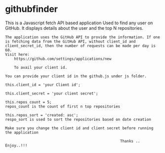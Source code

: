 # githubfinder
This is a Javascript fetch API based application
Used to find any user on GitHub.
It displays details about the user and the top N repositories.

    The application uses the GitHub API to provide the information. If one is fetching data from the GitHub API, without client_id and client_secret_id, then the number of requests can be made per day is 60.
    Visit here:
        https://github.com/settings/applications/new

        To avail your client id.

    You can provide your client id in the github.js under js folder.

    this.client_id = 'your Client id';

    this.client_secret = 'your client secret';

    this.repos_count = 5;
    repos_count is the count of first n top repositories

    this.repos_sort = 'created: asc';
    respo_sort is used to sort the repositories based on date creation

    Make sure you change the client id and client secret before running the application

                                                        Thanks .. Enjoy..!!!
    
